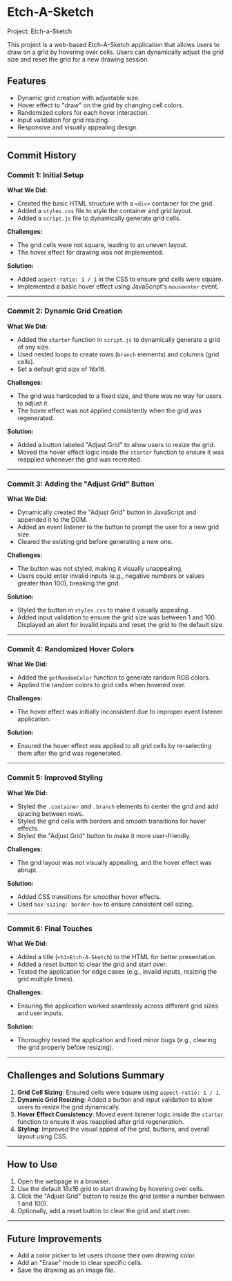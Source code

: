 # Etch-A-Sketch

Project: Etch-a-Sketch

This project is a web-based Etch-A-Sketch application that allows users to draw on a grid by hovering over cells. Users can dynamically adjust the grid size and reset the grid for a new drawing session.

## Features
- Dynamic grid creation with adjustable size.
- Hover effect to "draw" on the grid by changing cell colors.
- Randomized colors for each hover interaction.
- Input validation for grid resizing.
- Responsive and visually appealing design.

---

## Commit History

### **Commit 1: Initial Setup**
**What We Did:**
- Created the basic HTML structure with a `<div>` container for the grid.
- Added a `styles.css` file to style the container and grid layout.
- Added a `script.js` file to dynamically generate grid cells.

**Challenges:**
- The grid cells were not square, leading to an uneven layout.
- The hover effect for drawing was not implemented.

**Solution:**
- Added `aspect-ratio: 1 / 1` in the CSS to ensure grid cells were square.
- Implemented a basic hover effect using JavaScript's `mouseenter` event.

---

### **Commit 2: Dynamic Grid Creation**
**What We Did:**
- Added the `starter` function in `script.js` to dynamically generate a grid of any size.
- Used nested loops to create rows (`branch` elements) and columns (grid cells).
- Set a default grid size of 16x16.

**Challenges:**
- The grid was hardcoded to a fixed size, and there was no way for users to adjust it.
- The hover effect was not applied consistently when the grid was regenerated.

**Solution:**
- Added a button labeled "Adjust Grid" to allow users to resize the grid.
- Moved the hover effect logic inside the `starter` function to ensure it was reapplied whenever the grid was recreated.

---

### **Commit 3: Adding the "Adjust Grid" Button**
**What We Did:**
- Dynamically created the "Adjust Grid" button in JavaScript and appended it to the DOM.
- Added an event listener to the button to prompt the user for a new grid size.
- Cleared the existing grid before generating a new one.

**Challenges:**
- The button was not styled, making it visually unappealing.
- Users could enter invalid inputs (e.g., negative numbers or values greater than 100), breaking the grid.

**Solution:**
- Styled the button in `styles.css` to make it visually appealing.
- Added input validation to ensure the grid size was between 1 and 100. Displayed an alert for invalid inputs and reset the grid to the default size.

---

### **Commit 4: Randomized Hover Colors**
**What We Did:**
- Added the `getRandomColor` function to generate random RGB colors.
- Applied the random colors to grid cells when hovered over.

**Challenges:**
- The hover effect was initially inconsistent due to improper event listener application.

**Solution:**
- Ensured the hover effect was applied to all grid cells by re-selecting them after the grid was regenerated.

---

### **Commit 5: Improved Styling**
**What We Did:**
- Styled the `.container` and `.branch` elements to center the grid and add spacing between rows.
- Styled the grid cells with borders and smooth transitions for hover effects.
- Styled the "Adjust Grid" button to make it more user-friendly.

**Challenges:**
- The grid layout was not visually appealing, and the hover effect was abrupt.

**Solution:**
- Added CSS transitions for smoother hover effects.
- Used `box-sizing: border-box` to ensure consistent cell sizing.

---

### **Commit 6: Final Touches**
**What We Did:**
- Added a title (`<h1>Etch-A-Sketch`) to the HTML for better presentation.
- Added a reset button to clear the grid and start over.
- Tested the application for edge cases (e.g., invalid inputs, resizing the grid multiple times).

**Challenges:**
- Ensuring the application worked seamlessly across different grid sizes and user inputs.

**Solution:**
- Thoroughly tested the application and fixed minor bugs (e.g., clearing the grid properly before resizing).

---

## Challenges and Solutions Summary
1. **Grid Cell Sizing**: Ensured cells were square using `aspect-ratio: 1 / 1`.
2. **Dynamic Grid Resizing**: Added a button and input validation to allow users to resize the grid dynamically.
3. **Hover Effect Consistency**: Moved event listener logic inside the `starter` function to ensure it was reapplied after grid regeneration.
4. **Styling**: Improved the visual appeal of the grid, buttons, and overall layout using CSS.

---

## How to Use
1. Open the webpage in a browser.
2. Use the default 16x16 grid to start drawing by hovering over cells.
3. Click the "Adjust Grid" button to resize the grid (enter a number between 1 and 100).
4. Optionally, add a reset button to clear the grid and start over.

---

## Future Improvements
- Add a color picker to let users choose their own drawing color.
- Add an "Erase" mode to clear specific cells.
- Save the drawing as an image file.


